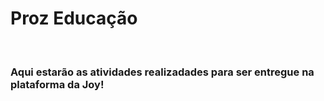 <h1> Proz Educação </h1>
</br>
<h3>Aqui estarão as atividades realizadades para ser entregue na plataforma da Joy!</h3>
